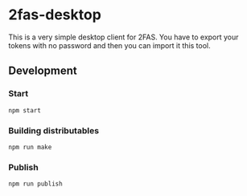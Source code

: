 # 2fas-desktop
This is a very simple desktop client for 2FAS. You have to export your tokens with no password and then you can import it this tool.
  
## Development
### Start
`npm start`

### Building distributables
`npm run make`

### Publish
`npm run publish`